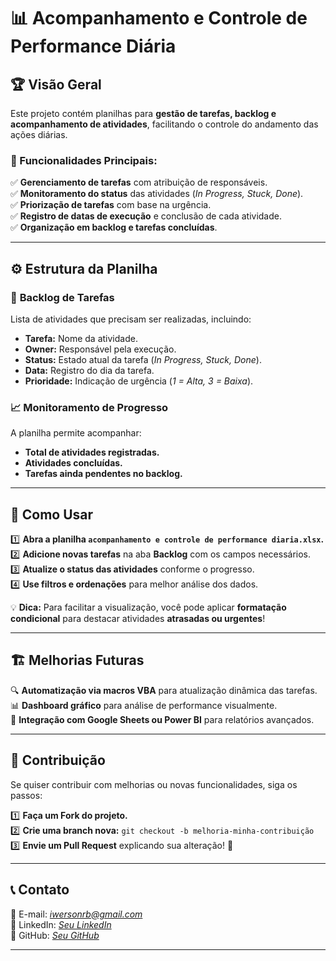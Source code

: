 # 📊 Acompanhamento e Controle de Performance Diária

## 🏆 Visão Geral  
Este projeto contém planilhas para **gestão de tarefas, backlog e acompanhamento de atividades**, facilitando o controle do andamento das ações diárias.  

### 📌 Funcionalidades Principais:
✅ **Gerenciamento de tarefas** com atribuição de responsáveis.  
✅ **Monitoramento do status** das atividades (_In Progress, Stuck, Done_).  
✅ **Priorização de tarefas** com base na urgência.  
✅ **Registro de datas de execução** e conclusão de cada atividade.  
✅ **Organização em backlog e tarefas concluídas**.  

---

## ⚙️ Estrutura da Planilha  

### 📂 **Backlog de Tarefas**
Lista de atividades que precisam ser realizadas, incluindo:
- **Tarefa:** Nome da atividade.  
- **Owner:** Responsável pela execução.  
- **Status:** Estado atual da tarefa (_In Progress, Stuck, Done_).  
- **Data:** Registro do dia da tarefa.  
- **Prioridade:** Indicação de urgência (_1 = Alta, 3 = Baixa_).  

### 📈 **Monitoramento de Progresso**
A planilha permite acompanhar:
- **Total de atividades registradas.**  
- **Atividades concluídas.**  
- **Tarefas ainda pendentes no backlog.**  

---

## 🚀 Como Usar  

1️⃣ **Abra a planilha `acompanhamento e controle de performance diaria.xlsx`.**  
2️⃣ **Adicione novas tarefas** na aba **Backlog** com os campos necessários.  
3️⃣ **Atualize o status das atividades** conforme o progresso.  
4️⃣ **Use filtros e ordenações** para melhor análise dos dados.  

💡 **Dica:** Para facilitar a visualização, você pode aplicar **formatação condicional** para destacar atividades **atrasadas ou urgentes**!

---

## 🏗️ Melhorias Futuras  

🔍 **Automatização via macros VBA** para atualização dinâmica das tarefas.  
📊 **Dashboard gráfico** para análise de performance visualmente.  
📝 **Integração com Google Sheets ou Power BI** para relatórios avançados.  

---

## 📢 Contribuição  

Se quiser contribuir com melhorias ou novas funcionalidades, siga os passos:

1️⃣ **Faça um Fork do projeto.**  
2️⃣ **Crie uma branch nova:** `git checkout -b melhoria-minha-contribuição`  
3️⃣ **Envie um Pull Request** explicando sua alteração! 🚀  

---

## 📞 Contato  
📧 E-mail: _[iwersonrb@gmail.com](mailto:iwersonrb@gmail.com)_  
🔗 LinkedIn: _[Seu LinkedIn](https://www.linkedin.com/in/iwersonrb/)_  
💼 GitHub: _[Seu GitHub](https://github.com/Iwersonrb)_  

---



